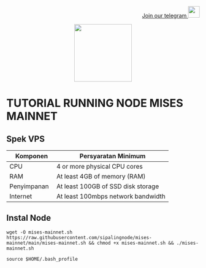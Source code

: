 <p style="font-size:14px" align="right">
<a href="https://t.me/autosultan_group" target="_blank">Join our telegram <img src="https://user-images.githubusercontent.com/50621007/183283867-56b4d69f-bc6e-4939-b00a-72aa019d1aea.png" width="30"/></a>
</p>


<p align="center">
  <img height="150" height="auto" src="https://user-images.githubusercontent.com/38981255/204093973-e07f75af-b7e1-4871-83b7-4fd2ad4cdff6.png">
</p>

# TUTORIAL RUNNING NODE MISES MAINNET

## Spek VPS
|  Komponen |  Persyaratan Minimum |
| ------------ | ------------ |
| CPU  | 4 or more physical CPU cores  |
| RAM | At least 4GB of memory (RAM) |
| Penyimpanan  | At least 100GB of SSD disk storage |
| Internet | At least 100mbps network bandwidth |
## Instal Node
```
wget -O mises-mainnet.sh https://raw.githubusercontent.com/sipalingnode/mises-mainnet/main/mises-mainnet.sh && chmod +x mises-mainnet.sh && ./mises-mainnet.sh
```
```
source $HOME/.bash_profile
```
